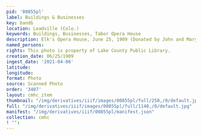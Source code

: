 ```yaml
---
pid: '00855pl'
label: Buildings & Businesses
key: bandb
location: Leadville (Colo.)
keywords: Buildings, Businesses, Tabor Opera House
description: Elk's Opera House, June 25, 1909 (Donated by John and Mary Smith)
named_persons: 
rights: This photo is property of Lake County Public Library.
creation_date: 06/25/1909
ingest_date: '2021-04-06'
latitude: 
longitude: 
format: Photo
source: Scanned Photo
order: '3407'
layout: cmhc_item
thumbnail: "/img/derivatives/iiif/images/00855pl/full/250,/0/default.jpg"
full: "/img/derivatives/iiif/images/00855pl/full/1140,/0/default.jpg"
manifest: "/img/derivatives/iiif/00855pl/manifest.json"
collection: cmhc
! '': 
---
```

